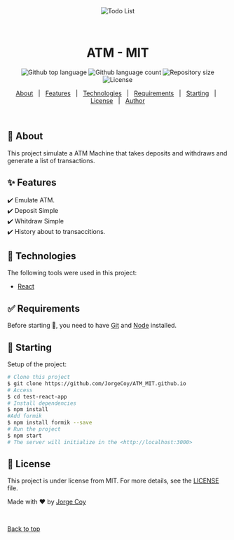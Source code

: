 <div align="center" id="top"> 
  <img src="./.github/app.gif" alt="Todo List" />

  &#xa0;

  <!-- <a href="https://testreactapp.netlify.app">Demo</a> -->
</div>

<h1 align="center">ATM - MIT</h1>

<p align="center">
  <img alt="Github top language" src="https://img.shields.io/github/languages/top/JorgeCoy/atm-mit?color=56BEB8">

  <img alt="Github language count" src="https://img.shields.io/github/languages/count/JorgeCoy/atm-mit?color=56BEB8">

  <img alt="Repository size" src="https://img.shields.io/github/repo-size/JorgeCoy/atm-mit?color=56BEB8">

  <img alt="License" src="https://img.shields.io/github/license/JorgeCoy/atm-mit?color=56BEB8">

  <!-- <img alt="Github issues" src="https://img.shields.io/github/issues/{JorgeCoy}/test-react-app?color=56BEB8" /> -->

  <!-- <img alt="Github forks" src="https://img.shields.io/github/forks/{JorgeCoy}/test-react-app?color=56BEB8" /> -->

  <!-- <img alt="Github stars" src="https://img.shields.io/github/stars/{JorgeCoy}/test-react-app?color=56BEB8" /> -->
</p>

<!-- Status -->

<!-- <h4 align="center"> 
	🚧  Test React App 🚀 Under construction...  🚧
</h4> 
<hr> -->

<p align="center">
  <a href="#dart-about">About</a> &#xa0; | &#xa0; 
  <a href="#sparkles-features">Features</a> &#xa0; | &#xa0;
  <a href="#rocket-technologies">Technologies</a> &#xa0; | &#xa0;
  <a href="#white_check_mark-requirements">Requirements</a> &#xa0; | &#xa0;
  <a href="#checkered_flag-starting">Starting</a> &#xa0; | &#xa0;
  <a href="#memo-license">License</a> &#xa0; | &#xa0;
  <a href="https://github.com/{JorgeCoy}" target="_blank">Author</a>
</p>

<br>

## :dart: About ##

 This project simulate a ATM Machine that takes deposits and withdraws and generate a list of transactions.


## :sparkles: Features ##

:heavy_check_mark: Emulate ATM. \
:heavy_check_mark: Deposit Simple \
:heavy_check_mark: Whitdraw Simple \
:heavy_check_mark: History about to transaccitions.

## :rocket: Technologies ##

The following tools were used in this project:

- [React](https://reactjs.org/)


## :white_check_mark: Requirements ##

Before starting :checkered_flag:, you need to have [Git](https://git-scm.com) and [Node](https://nodejs.org/en/) installed.

## :checkered_flag: Starting ##

Setup of the project:

```bash
# Clone this project
$ git clone https://github.com/JorgeCoy/ATM_MIT.github.io
# Access
$ cd test-react-app
# Install dependencies
$ npm install
#Add formik
$ npm install formik --save
# Run the project
$ npm start
# The server will initialize in the <http://localhost:3000>
```

## :memo: License ##

This project is under license from MIT. For more details, see the [LICENSE](LICENSE.md) file.


Made with :heart: by <a href="https://github.com/JorgeCoy" target="_blank">Jorge Coy</a>

&#xa0;

<a href="#top">Back to top</a>
